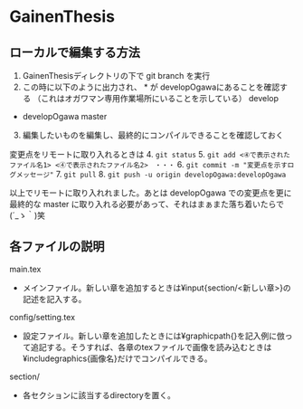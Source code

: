 # GainenThesis

## ローカルで編集する方法
1. GainenThesisディレクトリの下で git branch を実行
2. この時に以下のように出力され、 * が developOgawaにあることを確認する （これはオガワマン専用作業場所にいることを示している）
  develop
* developOgawa
  master
3. 編集したいものを編集し、最終的にコンパイルできることを確認しておく

変更点をリモートに取り入れるときは
4. `git status`
5. `git add <④で表示されたファイル名1> <④で表示されたファイル名2>　・・・`
6. `git commit -m "変更点を示すログメッセージ"`
7. `git pull`
8. `git push -u origin developOgawa:developOgawa`

以上でリモートに取り入れれました。あとは developOgawa での変更点を更に最終的な master に取り入れる必要があって、それはまぁまた落ち着いたらで(´_ゝ｀)笑

## 各ファイルの説明
main.tex
- メインファイル。新しい章を追加するときは¥input{section/<新しい章>}の記述を記入する。

config/setting.tex
- 設定ファイル。新しい章を追加したときには¥graphicpath{}を記入例に倣って追記する。そうすれば、各章のtexファイルで画像を読み込むときは¥includegraphics{画像名}だけでコンパイルできる。

section/
- 各セクションに該当するdirectoryを置く。
